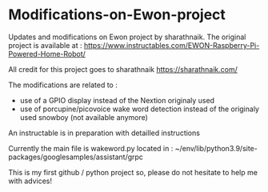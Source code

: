 # Modifications-on-Ewon-project
Updates and modifications on Ewon project by sharathnaik. 
The original project is available at : https://www.instructables.com/EWON-Raspberry-Pi-Powered-Home-Robot/

All credit for this project goes to sharathnaik https://sharathnaik.com/

The modifications are related to :
- use of a GPIO display instead of the Nextion originaly used
- use of porcupine/picovoice wake word detection instead of the originaly used snowboy (not available anymore)

An instructable is in preparation with detailled instructions


Currently the main file is wakeword.py located in :
~/env/lib/python3.9/site-packages/googlesamples/assistant/grpc

This is my first github / python project so, please do not hesitate to help me with advices!
